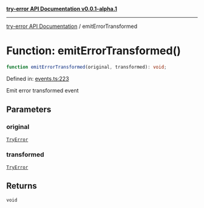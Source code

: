 [**try-error API Documentation v0.0.1-alpha.1**](../index.md)

***

[try-error API Documentation](../index.md) / emitErrorTransformed

# Function: emitErrorTransformed()

```ts
function emitErrorTransformed(original, transformed): void;
```

Defined in: [events.ts:223](https://github.com/oconnorjohnson/try-error/blob/e3ae0308069a4fba073f4543d527ad76373db795/src/events.ts#L223)

Emit error transformed event

## Parameters

### original

[`TryError`](../interfaces/TryError.md)

### transformed

[`TryError`](../interfaces/TryError.md)

## Returns

`void`
